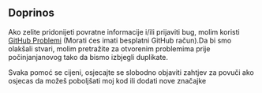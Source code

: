 ## Doprinos

Ako zelite pridonijeti povratne informacije i/ili prijaviti bug, molim koristi [GitHub Problemi](https://github.com/ST-Apps/PoGo-UWP/issues) (Morati ćes imati besplatni GitHub račun).Da bi smo olakšali stvari, molim pretražite za otvorenim problemima prije počinjanjanovog tako da bismo izbjegli duplikate.

Svaka pomoć se cijeni, osjecajte se slobodno objaviti zahtjev za povuči ako osjecas da možeš poboljšati moj kod ili dodati nove značajke 
